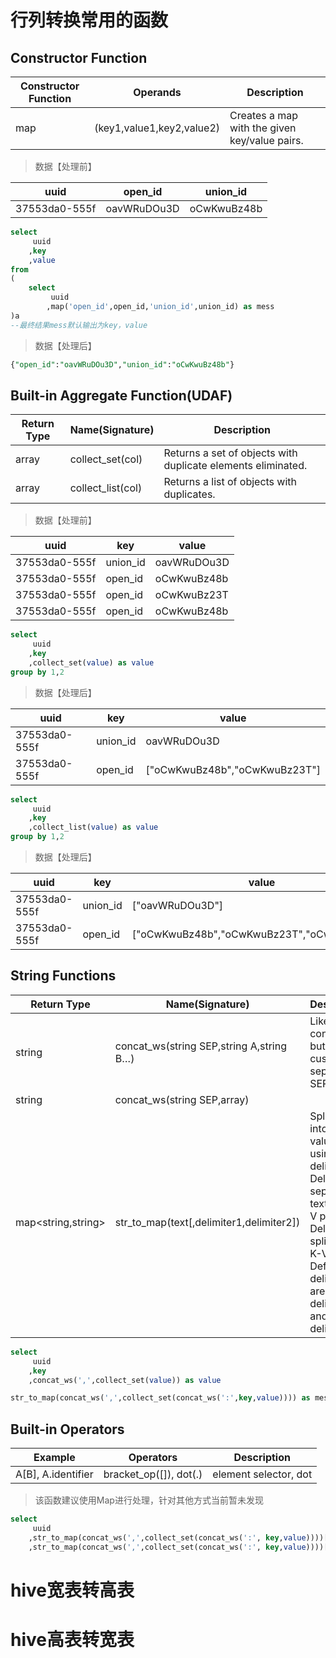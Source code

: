 # 行列转换常用的函数

## Constructor Function

| Constructor Function | Operands                  | Description                                   |
| -------------------- | ------------------------- | --------------------------------------------- |
| map                  | (key1,value1,key2,value2) | Creates a map with the given key/value pairs. |



> 数据【处理前】

| uuid          | open_id     | union_id    |
| ------------- | ----------- | ----------- |
| 37553da0-555f | oavWRuDOu3D | oCwKwuBz48b |

```sql
select
     uuid
    ,key
    ,value
from
(
    select
         uuid
        ,map('open_id',open_id,'union_id',union_id) as mess
)a
--最终结果mess默认输出为key，value
```



> 数据【处理后】

```sql
{"open_id":"oavWRuDOu3D","union_id":"oCwKwuBz48b"}
```



## Built-in Aggregate Function(UDAF)

| Return Type | Name(Signature)   | Description                                                  |
| ----------- | ----------------- | ------------------------------------------------------------ |
| array       | collect_set(col)  | Returns a set of objects with duplicate elements eliminated. |
| array       | collect_list(col) | Returns a list of objects with duplicates.                   |



> 数据【处理前】

| uuid          | key      | value       |
| ------------- | -------- | ----------- |
| 37553da0-555f | union_id | oavWRuDOu3D |
| 37553da0-555f | open_id  | oCwKwuBz48b |
| 37553da0-555f | open_id  | oCwKwuBz23T |
| 37553da0-555f | open_id  | oCwKwuBz48b |

```sql
select
     uuid
    ,key
    ,collect_set(value) as value
group by 1,2
```

> 数据【处理后】

| uuid          | key      | value                         |
| ------------- | -------- | ----------------------------- |
| 37553da0-555f | union_id | oavWRuDOu3D                   |
| 37553da0-555f | open_id  | ["oCwKwuBz48b","oCwKwuBz23T"] |



```sql
select
     uuid
    ,key
    ,collect_list(value) as value
group by 1,2
```

> 数据【处理后】

| uuid          | key      | value                                       |
| ------------- | -------- | ------------------------------------------- |
| 37553da0-555f | union_id | ["oavWRuDOu3D"]                             |
| 37553da0-555f | open_id  | ["oCwKwuBz48b","oCwKwuBz23T","oCwKwuBz48b"] |





## String Functions

| Return Type        | Name(Signature)                          | Description                                                  |
| ------------------ | ---------------------------------------- | ------------------------------------------------------------ |
| string             | concat_ws(string SEP,string A,string B…) | Like concat(), but with custom separator SEP                 |
| string             | concat_ws(string SEP,array<string>)      |                                                              |
| map<string,string> | str_to_map(text[,delimiter1,delimiter2]) | Splits text into key-value pairs using two delimiters. Delimiter1 separates text into K-V pairs, and Delimiter2 splits each K-V pair. Default delimiters are ',' for delimiter1 and ':' for delimiter2. |

```sql
select
     uuid
    ,key
    ,concat_ws(',',collect_set(value)) as value
```

```sql
str_to_map(concat_ws(',',collect_set(concat_ws(':',key,value)))) as message1
```





## Built-in Operators

| Example            | Operators              | Description           |
| ------------------ | ---------------------- | --------------------- |
| A[B], A.identifier | bracket_op([]), dot(.) | element selector, dot |

> 该函数建议使用Map进行处理，针对其他方式当前暂未发现

```sql
select
     uuid
    ,str_to_map(concat_ws(',',collect_set(concat_ws(':', key,value))))['union_id'] as union_id
    ,str_to_map(concat_ws(',',collect_set(concat_ws(':', key,value))))['open_id'] as open_id
```





# hive宽表转高表





# hive高表转宽表

